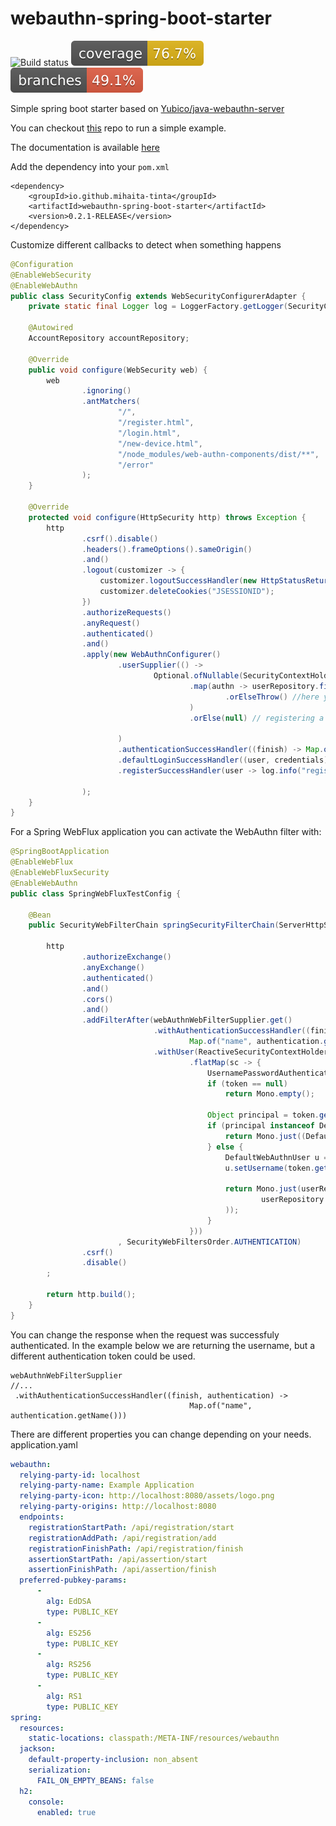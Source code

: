 # webauthn-spring-boot-starter
![Build status](https://github.com/mihaita-tinta/spring-boot-starter-webauthn/actions/workflows/maven.yml/badge.svg?branch=main)
![Code coverage](.github/badges/jacoco.svg)
![Code coverage](.github/badges/branches.svg)

Simple spring boot starter based on [Yubico/java-webauthn-server](https://github.com/Yubico/java-webauthn-server)

You can checkout [this](https://github.com/mihaita-tinta/spring-boot-starter-webauthn-demo) repo to run a simple example.

The documentation is available [here](https://webauthn-spring-boot-starter.glitch.me/)

Add the dependency into your `pom.xml`
```
<dependency>
    <groupId>io.github.mihaita-tinta</groupId>
    <artifactId>webauthn-spring-boot-starter</artifactId>
    <version>0.2.1-RELEASE</version>
</dependency>
```
Customize different callbacks to detect when something happens

```java
@Configuration
@EnableWebSecurity
@EnableWebAuthn
public class SecurityConfig extends WebSecurityConfigurerAdapter {
    private static final Logger log = LoggerFactory.getLogger(SecurityConfig.class);

    @Autowired
    AccountRepository accountRepository;

    @Override
    public void configure(WebSecurity web) {
        web
                .ignoring()
                .antMatchers(
                        "/",
                        "/register.html",
                        "/login.html",
                        "/new-device.html",
                        "/node_modules/web-authn-components/dist/**",
                        "/error"
                );
    }

    @Override
    protected void configure(HttpSecurity http) throws Exception {
        http
                .csrf().disable()
                .headers().frameOptions().sameOrigin()
                .and()
                .logout(customizer -> {
                    customizer.logoutSuccessHandler(new HttpStatusReturningLogoutSuccessHandler());
                    customizer.deleteCookies("JSESSIONID");
                })
                .authorizeRequests()
                .anyRequest()
                .authenticated()
                .and()
                .apply(new WebAuthnConfigurer()
                        .userSupplier(() ->
                                Optional.ofNullable(SecurityContextHolder.getContext().getAuthentication())
                                        .map(authn -> userRepository.findByUsername(authn.getName())
                                                .orElseThrow() //here you can migrate users in the webauthn user repository
                                        )
                                        .orElse(null) // registering a new user account for unauthenticated requests

                        )
                        .authenticationSuccessHandler((finish) -> Map.of("username", finish.getUser().getUsername()))
                        .defaultLoginSuccessHandler((user, credentials) -> log.info("login - user: {} with credentials: {}", user, credentials))
                        .registerSuccessHandler(user -> log.info("registerSuccessHandler - user: {}", user))

                );
    }
}

```

For a Spring WebFlux application you can activate the WebAuthn filter with:

```java
@SpringBootApplication
@EnableWebFlux
@EnableWebFluxSecurity
@EnableWebAuthn
public class SpringWebFluxTestConfig {
    
    @Bean
    public SecurityWebFilterChain springSecurityFilterChain(ServerHttpSecurity http, WebAuthnWebFilter webAuthnWebFilter) {

        http
                .authorizeExchange()
                .anyExchange()
                .authenticated()
                .and()
                .cors()
                .and()
                .addFilterAfter(webAuthnWebFilterSupplier.get()
                                .withAuthenticationSuccessHandler((finish, authentication) ->
                                        Map.of("name", authentication.getName()))
                                .withUser(ReactiveSecurityContextHolder.getContext()
                                        .flatMap(sc -> {
                                            UsernamePasswordAuthenticationToken token = (UsernamePasswordAuthenticationToken) sc.getAuthentication();
                                            if (token == null)
                                                return Mono.empty();

                                            Object principal = token.getPrincipal();
                                            if (principal instanceof DefaultWebAuthnUser) {
                                                return Mono.just((DefaultWebAuthnUser) principal);
                                            } else {
                                                DefaultWebAuthnUser u = new DefaultWebAuthnUser();
                                                u.setUsername(token.getName());

                                                return Mono.just(userRepository.findByUsername(u.getUsername()).orElseGet(() ->
                                                        userRepository.save(u)
                                                ));
                                            }
                                        }))
                        , SecurityWebFiltersOrder.AUTHENTICATION)
                .csrf()
                .disable()
        ;

        return http.build();
    }
}
```
You can change the response when the request was successfuly authenticated. In the example below we are returning the username, but a different authentication token could be used.
```
webAuthnWebFilterSupplier
//...
 .withAuthenticationSuccessHandler((finish, authentication) ->
                                        Map.of("name", authentication.getName()))
```

There are different properties you can change depending on your needs.
application.yaml

```yaml
webauthn:
  relying-party-id: localhost
  relying-party-name: Example Application
  relying-party-icon: http://localhost:8080/assets/logo.png
  relying-party-origins: http://localhost:8080
  endpoints:
    registrationStartPath: /api/registration/start
    registrationAddPath: /api/registration/add
    registrationFinishPath: /api/registration/finish
    assertionStartPath: /api/assertion/start
    assertionFinishPath: /api/assertion/finish
  preferred-pubkey-params:
      -
        alg: EdDSA
        type: PUBLIC_KEY
      -
        alg: ES256
        type: PUBLIC_KEY
      -
        alg: RS256
        type: PUBLIC_KEY
      -
        alg: RS1
        type: PUBLIC_KEY
spring:
  resources:
    static-locations: classpath:/META-INF/resources/webauthn
  jackson:
    default-property-inclusion: non_absent
    serialization:
      FAIL_ON_EMPTY_BEANS: false
  h2:
    console:
      enabled: true
```
